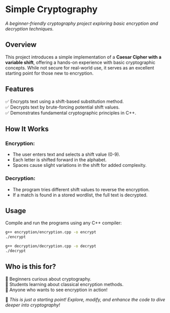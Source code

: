 # Simple Cryptography  
*A beginner-friendly cryptography project exploring basic encryption and decryption techniques.*  

## Overview  
This project introduces a simple implementation of a **Caesar Cipher with a variable shift**, offering a hands-on experience with basic cryptographic concepts. While not secure for real-world use, it serves as an excellent starting point for those new to encryption.  

## Features  
✅ Encrypts text using a shift-based substitution method.  
✅ Decrypts text by brute-forcing potential shift values.  
✅ Demonstrates fundamental cryptographic principles in C++.  


## How It Works  
### Encryption:  
- The user enters text and selects a shift value (0-9).  
- Each letter is shifted forward in the alphabet.  
- Spaces cause slight variations in the shift for added complexity.  

### Decryption:  
- The program tries different shift values to reverse the encryption.  
- If a match is found in a stored wordlist, the full text is decrypted.  

## Usage  
Compile and run the programs using any C++ compiler:  
```sh
g++ encryption/encryption.cpp -o encrypt
./encrypt
```
```sh
g++ decryption/decryption.cpp -o decrypt
./decrypt
```

## Who is this for?  
🔹 Beginners curious about cryptography.  
🔹 Students learning about classical encryption methods.  
🔹 Anyone who wants to see encryption in action!  

🚀 *This is just a starting point! Explore, modify, and enhance the code to dive deeper into cryptography!*  

